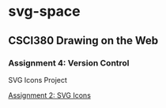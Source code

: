 # svg-space
## CSCI380 Drawing on the Web
### Assignment 4: Version Control

SVG Icons Project

[Assignment 2: SVG Icons](http://i6.cims.nyu.edu/~ac4536/380/assignment2/)